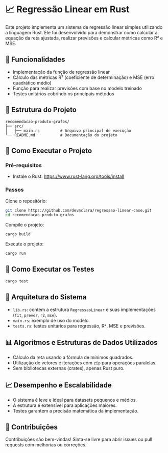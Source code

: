 # 📈 Regressão Linear em Rust

Este projeto implementa um sistema de regressão linear simples utilizando a linguagem Rust. Ele foi desenvolvido para demonstrar como calcular a equação da reta ajustada, realizar previsões e calcular métricas como R² e MSE.

## 🔧 Funcionalidades

- Implementação da função de regressão linear
- Cálculo das métricas R² (coeficiente de determinação) e MSE (erro quadrático médio)
- Função para realizar previsões com base no modelo treinado
- Testes unitários cobrindo os principais métodos

## 📁 Estrutura do Projeto

```
recomendacao-produto-grafos/
├── src/
│   ├── main.rs         # Arquivo principal de execução
└── README.md           # Documentação do projeto
```

## 🚀 Como Executar o Projeto

### Pré-requisitos

- Instale o Rust: https://www.rust-lang.org/tools/install

### Passos

Clone o repositório:
```bash
git clone https://github.com/devmclara/regressao-linear-case.git
cd recomendacao-produto-grafos
```

Compile o projeto:
```bash
cargo build
```

Execute o projeto:
```bash
cargo run
```

## 🧪 Como Executar os Testes

```bash
cargo test
```

## 🧠 Arquitetura do Sistema

- `lib.rs`: contém a estrutura `RegressaoLinear` e suas implementações (`fit`, `prever`, `r2`, `mse`).
- `main.rs`: exemplo de uso do modelo.
- `tests.rs`: testes unitários para regressão, R², MSE e previsões.

## 📊 Algoritmos e Estruturas de Dados Utilizados

- Cálculo da reta usando a fórmula de mínimos quadrados.
- Utilização de vetores e iterações com `zip` para operações paralelas.
- Sem bibliotecas externas (crates), apenas Rust puro.

## 📈 Desempenho e Escalabilidade

- O sistema é leve e ideal para datasets pequenos e médios.
- A estrutura é extensível para aplicações maiores.
- Testes garantem a precisão matemática da implementação.

## 🤝 Contribuições

Contribuições são bem-vindas! Sinta-se livre para abrir issues ou pull requests com melhorias ou correções.

